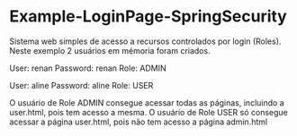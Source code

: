 # Example-LoginPage-SpringSecurity
Sistema web simples de acesso a recursos controlados por login (Roles).
Neste exemplo 2 usuários em mémoria foram criados.

User: renan
Password: renan
Role: ADMIN

User: aline
Password: aline
Role: USER

O usuário de Role ADMIN consegue acessar todas as páginas, incluindo a user.html, pois tem acesso a mesma.
O usuário de Role USER só consegue acessar a página user.html, pois não tem acesso a página admin.html
